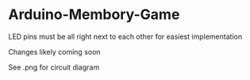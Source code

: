 # Arduino-Membory-Game

LED pins must be all right next to each other for easiest implementation

Changes likely coming soon

See .png for circuit diagram
